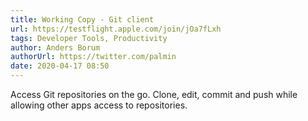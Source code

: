```yaml
---
title: Working Copy - Git client
url: https://testflight.apple.com/join/jOa7fLxh
tags: Developer Tools, Productivity
author: Anders Borum
authorUrl: https://twitter.com/palmin
date: 2020-04-17 08:50
---
```


Access Git repositories on the go. Clone, edit, commit and push while allowing other apps access to repositories.
